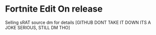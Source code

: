 # Fortnite Edit On release  
Selling sRAT source dm for details [GITHUB DONT TAKE IT DOWN ITS A JOKE SERIOUS, STILL DM THO]
